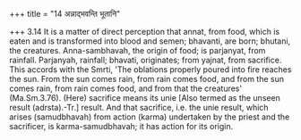 +++
title = "14 अन्नाद्भवन्ति भूतानि"

+++
3.14 It is a matter of direct perception that annat, from food, which is
eaten and is transformed into blood and semen; bhavanti, are born;
bhutani, the creatures. Anna-sambhavah, the origin of food; is
parjanyat, from rainfall. Parjanyah, rainfall; bhavati, originates; from
yajnat, from sacrifice. This accords with the Smrti, 'The oblations
properly poured into fire reaches the sun. From the sun comes rain, from
rain comes food, and from the sun comes rain, from rain comes food, and
from that the creatures' (Ma.Sm.3.76). (Here) sacrifice means its unie
\[Also termed as the unseen result (adrsta).-Tr.\] result. And that
sacrifice, i.e. the unie result, which arises (samudbhavah) from action
(karma) undertaken by the priest and the sacrificer, is
karma-samudbhavah; it has action for its origin.
